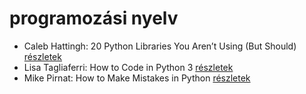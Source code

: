 # programozási nyelv

- Caleb Hattingh: 20 Python Libraries You Aren’t Using (But Should) [részletek](../_details/Caleb%20Hattingh.md#id_3)
- Lisa Tagliaferri: How to Code in Python 3 [részletek](../_details/Lisa%20Tagliaferri.md#id_5)
- Mike Pirnat: How to Make Mistakes in Python [részletek](../_details/Mike%20Pirnat.md#id_4)